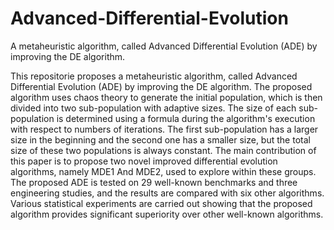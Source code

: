 # Advanced-Differential-Evolution
A metaheuristic algorithm, called Advanced Differential Evolution (ADE) by improving the DE algorithm.

This repositorie proposes a metaheuristic algorithm, called Advanced Differential Evolution (ADE) by improving the DE algorithm. The proposed algorithm uses chaos theory to generate the initial population, which is then divided into two sub-population with adaptive sizes. The size of each sub-population is determined using a formula during the algorithm's execution with respect to numbers of iterations. The first sub-population has a larger size in the beginning and the second one has a smaller size, but the total size of these two populations is always constant. The main contribution of this paper is to propose two novel improved differential evolution algorithms, namely MDE1 And MDE2, used to explore within these groups. The proposed ADE is tested on 29 well-known benchmarks and three engineering studies, and the results are compared with six other algorithms. Various statistical experiments are carried out showing that the proposed algorithm provides significant superiority over other well-known algorithms.
